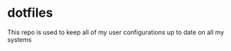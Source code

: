 dotfiles
========

This repo is used to keep all of my user configurations up to date on all my systems
